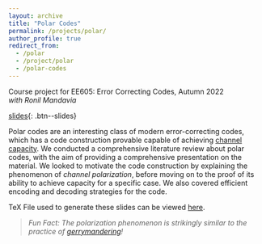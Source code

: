 ```yaml
---
layout: archive
title: "Polar Codes"
permalink: /projects/polar/
author_profile: true
redirect_from:
  - /polar
  - /project/polar
  - /polar-codes
---
```


Course project for EE605: Error Correcting Codes, Autumn 2022  
*with Ronil Mandavia*   

[slides](/files/Polar_Codes.pdf){: .btn--slides}   

Polar codes are an interesting class of modern error-correcting codes, which has a code construction provable capable of achieving [channel capacity](https://en.wikipedia.org/wiki/Noisy-channel_coding_theorem). We conducted a comprehensive literature review about polar codes, with the aim of providing a comprehensive presentation on the material. We looked to motivate the code construction by explaining the phenomenon of _channel polarization_, before moving on to the proof of its ability to achieve capacity for a specific case. We also covered efficient encoding and decoding strategies for the code.  

TeX File used to generate these slides can be viewed [here](https://github.com/Aayush2003/Polar-Codes/tree/main/TeX).

> *Fun Fact: The polarization phenomenon is strikingly similar to the practice of [gerrymandering](https://en.wikipedia.org/wiki/Gerrymandering)!*
